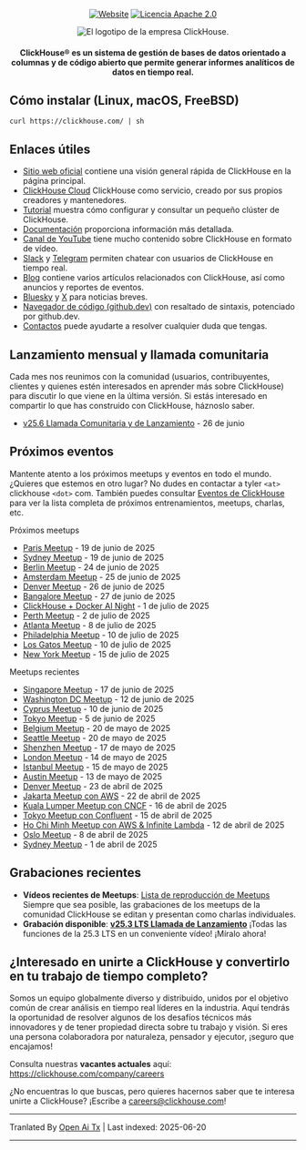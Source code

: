 <div align=center>

[![Website](https://img.shields.io/website?up_message=AVAILABLE&down_message=DOWN&url=https%3A%2F%2Fclickhouse.com&style=for-the-badge)](https://clickhouse.com)
[![Licencia Apache 2.0](https://img.shields.io/badge/license-Apache%202.0-blueviolet?style=for-the-badge)](https://www.apache.org/licenses/LICENSE-2.0)

<picture align=center>
    <source media="(prefers-color-scheme: dark)" srcset="https://github.com/ClickHouse/clickhouse-docs/assets/9611008/4ef9c104-2d3f-4646-b186-507358d2fe28">
    <source media="(prefers-color-scheme: light)" srcset="https://github.com/ClickHouse/clickhouse-docs/assets/9611008/b001dc7b-5a45-4dcd-9275-e03beb7f9177">
    <img alt="El logotipo de la empresa ClickHouse." src="https://github.com/ClickHouse/clickhouse-docs/assets/9611008/b001dc7b-5a45-4dcd-9275-e03beb7f9177">
</picture>

<h4>ClickHouse® es un sistema de gestión de bases de datos orientado a columnas y de código abierto que permite generar informes analíticos de datos en tiempo real.</h4>

</div>

## Cómo instalar (Linux, macOS, FreeBSD)

```
curl https://clickhouse.com/ | sh
```

## Enlaces útiles

* [Sitio web oficial](https://clickhouse.com/) contiene una visión general rápida de ClickHouse en la página principal.
* [ClickHouse Cloud](https://clickhouse.cloud) ClickHouse como servicio, creado por sus propios creadores y mantenedores.
* [Tutorial](https://clickhouse.com/docs/getting_started/tutorial/) muestra cómo configurar y consultar un pequeño clúster de ClickHouse.
* [Documentación](https://clickhouse.com/docs/) proporciona información más detallada.
* [Canal de YouTube](https://www.youtube.com/c/ClickHouseDB) tiene mucho contenido sobre ClickHouse en formato de vídeo.
* [Slack](https://clickhouse.com/slack) y [Telegram](https://telegram.me/clickhouse_en) permiten chatear con usuarios de ClickHouse en tiempo real.
* [Blog](https://clickhouse.com/blog/) contiene varios artículos relacionados con ClickHouse, así como anuncios y reportes de eventos.
* [Bluesky](https://bsky.app/profile/clickhouse.com) y [X](https://x.com/ClickHouseDB) para noticias breves.
* [Navegador de código (github.dev)](https://github.dev/ClickHouse/ClickHouse) con resaltado de sintaxis, potenciado por github.dev.
* [Contactos](https://clickhouse.com/company/contact) puede ayudarte a resolver cualquier duda que tengas.

## Lanzamiento mensual y llamada comunitaria

Cada mes nos reunimos con la comunidad (usuarios, contribuyentes, clientes y quienes estén interesados en aprender más sobre ClickHouse) para discutir lo que viene en la última versión.
Si estás interesado en compartir lo que has construido con ClickHouse, háznoslo saber.

* [v25.6 Llamada Comunitaria y de Lanzamiento](https://clickhouse.com/company/events/v25-6-community-release-call) - 26 de junio

## Próximos eventos

Mantente atento a los próximos meetups y eventos en todo el mundo.
¿Quieres que estemos en otro lugar?
No dudes en contactar a tyler `<at>` clickhouse `<dot>` com.
También puedes consultar [Eventos de ClickHouse](https://clickhouse.com/company/news-events) para ver la lista completa de próximos entrenamientos, meetups, charlas, etc.

Próximos meetups
* [Paris Meetup](https://www.meetup.com/clickhouse-france-user-group/events/308053030/) - 19 de junio de 2025
* [Sydney Meetup](https://www.meetup.com/clickhouse-australia-user-group/events/308248552/) - 19 de junio de 2025
* [Berlin Meetup](https://www.meetup.com/clickhouse-berlin-user-group/events/307866586/) - 24 de junio de 2025
* [Amsterdam Meetup](https://www.meetup.com/clickhouse-netherlands-user-group/events/308053051/) - 25 de junio de 2025
* [Denver Meetup](https://lu.ma/j7qm8o6i) - 26 de junio de 2025
* [Bangalore Meetup](https://www.meetup.com/clickhouse-bangalore-user-group/events/308323519/) - 27 de junio de 2025
* [ClickHouse + Docker AI Night](https://lu.ma/g9nhgnlh) - 1 de julio de 2025
* [Perth Meetup](https://www.meetup.com/clickhouse-perth-user-group/events/308421971/) - 2 de julio de 2025
* [Atlanta Meetup](https://www.meetup.com/clickhouse-atlanta-meetup-group/events/307627590/) - 8 de julio de 2025
* [Philadelphia Meetup](https://www.meetup.com/clickhouse-philadelphia-user-group/events/308333554/) - 10 de julio de 2025
* [Los Gatos Meetup](https://www.meetup.com/clickhouse-silicon-valley-meetup-group/events/308546075) - 10 de julio de 2025
* [New York Meetup](https://www.meetup.com/clickhouse-new-york-user-group/events/307627675/) - 15 de julio de 2025

Meetups recientes
* [Singapore Meetup](https://www.meetup.com/clickhouse-cyprus-user-group/events/307819236) - 17 de junio de 2025
* [Washington DC Meetup](https://www.meetup.com/clickhouse-dc-user-group/events/307622954/) - 12 de junio de 2025
* [Cyprus Meetup](https://www.meetup.com/clickhouse-cyprus-user-group/events/307819236) - 10 de junio de 2025
* [Tokyo Meetup](https://www.meetup.com/clickhouse-tokyo-user-group/events/307689645/) - 5 de junio de 2025
* [Belgium Meetup](https://www.meetup.com/clickhouse-belgium-user-group/events/307818346/) - 20 de mayo de 2025
* [Seattle Meetup](https://www.meetup.com/clickhouse-seattle-user-group/events/307622716/) - 20 de mayo de 2025
* [Shenzhen Meetup](https://www.huodongxing.com/event/7803892350511) - 17 de mayo de 2025
* [London Meetup](https://www.meetup.com/clickhouse-london-user-group/events/306047172/) - 14 de mayo de 2025
* [Istanbul Meetup](https://www.meetup.com/clickhouse-turkiye-meetup-group/events/306978337/) - 15 de mayo de 2025
* [Austin Meetup](https://www.meetup.com/clickhouse-austin-user-group/events/307289908) - 13 de mayo de 2025
* [Denver Meetup](https://www.meetup.com/clickhouse-denver-user-group/events/306934991/) - 23 de abril de 2025
* [Jakarta Meetup con AWS](https://www.meetup.com/clickhouse-indonesia-user-group/events/306973747/) - 22 de abril de 2025
* [Kuala Lumper Meetup con CNCF](https://www.meetup.com/clickhouse-malaysia-meetup-group/events/306697678/) - 16 de abril de 2025
* [Tokyo Meetup con Confluent](https://www.meetup.com/clickhouse-tokyo-user-group/events/306832118/) - 15 de abril de 2025
* [Ho Chi Minh Meetup con AWS & Infinite Lambda](https://www.meetup.com/clickhouse-vietnam-meetup-group/events/306810105/) - 12 de abril de 2025
* [Oslo Meetup](https://www.meetup.com/open-source-real-time-data-warehouse-real-time-analytics/events/306414327/) - 8 de abril de 2025
* [Sydney Meetup](https://www.meetup.com/clickhouse-australia-user-group/events/306549810/) - 1 de abril de 2025

## Grabaciones recientes

* **Vídeos recientes de Meetups**: [Lista de reproducción de Meetups](https://www.youtube.com/playlist?list=PL0Z2YDlm0b3iNDUzpY1S3L_iV4nARda_U) Siempre que sea posible, las grabaciones de los meetups de la comunidad ClickHouse se editan y presentan como charlas individuales. 
* **Grabación disponible**: [**v25.3 LTS Llamada de Lanzamiento**](https://www.youtube.com/watch?v=iCKEzp0_Z2Q) ¡Todas las funciones de la 25.3 LTS en un conveniente vídeo! ¡Míralo ahora!

 ## ¿Interesado en unirte a ClickHouse y convertirlo en tu trabajo de tiempo completo?

Somos un equipo globalmente diverso y distribuido, unidos por el objetivo común de crear análisis en tiempo real líderes en la industria.
Aquí tendrás la oportunidad de resolver algunos de los desafíos técnicos más innovadores y de tener propiedad directa sobre tu trabajo y visión.
Si eres una persona colaboradora por naturaleza, pensador y ejecutor, ¡seguro que encajamos!

Consulta nuestras **vacantes actuales** aquí: https://clickhouse.com/company/careers

¿No encuentras lo que buscas, pero quieres hacernos saber que te interesa unirte a ClickHouse?
¡Escribe a careers@clickhouse.com!

---

Tranlated By [Open Ai Tx](https://github.com/OpenAiTx/OpenAiTx) | Last indexed: 2025-06-20

---